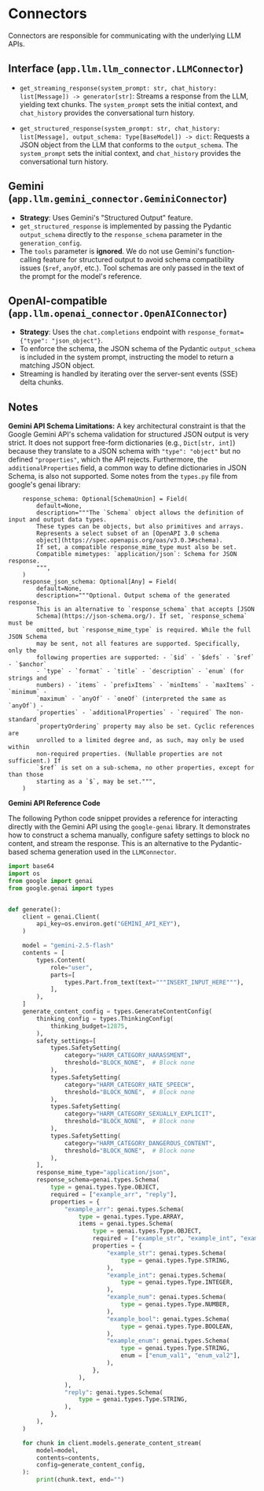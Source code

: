 # Connectors

Connectors are responsible for communicating with the underlying LLM APIs.

## Interface (`app.llm.llm_connector.LLMConnector`)

- `get_streaming_response(system_prompt: str, chat_history: list[Message]) -> generator[str]`:
  Streams a response from the LLM, yielding text chunks. The `system_prompt` sets the initial context, and `chat_history` provides the conversational turn history.

- `get_structured_response(system_prompt: str, chat_history: list[Message], output_schema: Type[BaseModel]) -> dict`:
  Requests a JSON object from the LLM that conforms to the `output_schema`. The `system_prompt` sets the initial context, and `chat_history` provides the conversational turn history.

## Gemini (`app.llm.gemini_connector.GeminiConnector`)

- **Strategy**: Uses Gemini's "Structured Output" feature.
- `get_structured_response` is implemented by passing the Pydantic `output_schema` directly to the `response_schema` parameter in the `generation_config`.
- The `tools` parameter is **ignored**. We do not use Gemini's function-calling feature for structured output to avoid schema compatibility issues (`$ref`, `anyOf`, etc.). Tool schemas are only passed in the text of the prompt for the model's reference.

## OpenAI-compatible (`app.llm.openai_connector.OpenAIConnector`)

- **Strategy**: Uses the `chat.completions` endpoint with `response_format={"type": "json_object"}`.
- To enforce the schema, the JSON schema of the Pydantic `output_schema` is included in the system prompt, instructing the model to return a matching JSON object.
- Streaming is handled by iterating over the server-sent events (SSE) delta chunks.

## Notes

**Gemini API Schema Limitations:** A key architectural constraint is that the Google Gemini API's schema validation for structured JSON output is very strict. It does not support free-form dictionaries (e.g., `Dict[str, int]`) because they translate to a JSON schema with `"type": "object"` but no defined `"properties"`, which the API rejects. Furthermore, the `additionalProperties` field, a common way to define dictionaries in JSON Schema, is also not supported.
Some notes from the `types.py` file from google's genai library:
```
    response_schema: Optional[SchemaUnion] = Field(
        default=None,
        description="""The `Schema` object allows the definition of input and output data types.
        These types can be objects, but also primitives and arrays.
        Represents a select subset of an [OpenAPI 3.0 schema
        object](https://spec.openapis.org/oas/v3.0.3#schema).
        If set, a compatible response_mime_type must also be set.
        Compatible mimetypes: `application/json`: Schema for JSON response.
        """,
    )
    response_json_schema: Optional[Any] = Field(
        default=None,
        description="""Optional. Output schema of the generated response.
        This is an alternative to `response_schema` that accepts [JSON
        Schema](https://json-schema.org/). If set, `response_schema` must be
        omitted, but `response_mime_type` is required. While the full JSON Schema
        may be sent, not all features are supported. Specifically, only the
        following properties are supported: - `$id` - `$defs` - `$ref` - `$anchor`
        - `type` - `format` - `title` - `description` - `enum` (for strings and
        numbers) - `items` - `prefixItems` - `minItems` - `maxItems` - `minimum` -
        `maximum` - `anyOf` - `oneOf` (interpreted the same as `anyOf`) -
        `properties` - `additionalProperties` - `required` The non-standard
        `propertyOrdering` property may also be set. Cyclic references are
        unrolled to a limited degree and, as such, may only be used within
        non-required properties. (Nullable properties are not sufficient.) If
        `$ref` is set on a sub-schema, no other properties, except for than those
        starting as a `$`, may be set.""",
    )
  ```

**Gemini API Reference Code**

The following Python code snippet provides a reference for interacting directly with the Gemini API using the `google-genai` library. It demonstrates how to construct a schema manually, configure safety settings to block no content, and stream the response. This is an alternative to the Pydantic-based schema generation used in the `LLMConnector`.

```python
import base64
import os
from google import genai
from google.genai import types


def generate():
    client = genai.Client(
        api_key=os.environ.get("GEMINI_API_KEY"),
    )

    model = "gemini-2.5-flash"
    contents = [
        types.Content(
            role="user",
            parts=[
                types.Part.from_text(text="""INSERT_INPUT_HERE"""),
            ],
        ),
    ]
    generate_content_config = types.GenerateContentConfig(
        thinking_config = types.ThinkingConfig(
            thinking_budget=12875,
        ),
        safety_settings=[
            types.SafetySetting(
                category="HARM_CATEGORY_HARASSMENT",
                threshold="BLOCK_NONE",  # Block none
            ),
            types.SafetySetting(
                category="HARM_CATEGORY_HATE_SPEECH",
                threshold="BLOCK_NONE",  # Block none
            ),
            types.SafetySetting(
                category="HARM_CATEGORY_SEXUALLY_EXPLICIT",
                threshold="BLOCK_NONE",  # Block none
            ),
            types.SafetySetting(
                category="HARM_CATEGORY_DANGEROUS_CONTENT",
                threshold="BLOCK_NONE",  # Block none
            ),
        ],
        response_mime_type="application/json",
        response_schema=genai.types.Schema(
            type = genai.types.Type.OBJECT,
            required = ["example_arr", "reply"],
            properties = {
                "example_arr": genai.types.Schema(
                    type = genai.types.Type.ARRAY,
                    items = genai.types.Schema(
                        type = genai.types.Type.OBJECT,
                        required = ["example_str", "example_int", "example_num", "example_bool", "example_enum"],
                        properties = {
                            "example_str": genai.types.Schema(
                                type = genai.types.Type.STRING,
                            ),
                            "example_int": genai.types.Schema(
                                type = genai.types.Type.INTEGER,
                            ),
                            "example_num": genai.types.Schema(
                                type = genai.types.Type.NUMBER,
                            ),
                            "example_bool": genai.types.Schema(
                                type = genai.types.Type.BOOLEAN,
                            ),
                            "example_enum": genai.types.Schema(
                                type = genai.types.Type.STRING,
                                enum = ["enum_val1", "enum_val2"],
                            ),
                        },
                    ),
                ),
                "reply": genai.types.Schema(
                    type = genai.types.Type.STRING,
                ),
            },
        ),
    )

    for chunk in client.models.generate_content_stream(
        model=model,
        contents=contents,
        config=generate_content_config,
    ):
        print(chunk.text, end="")
